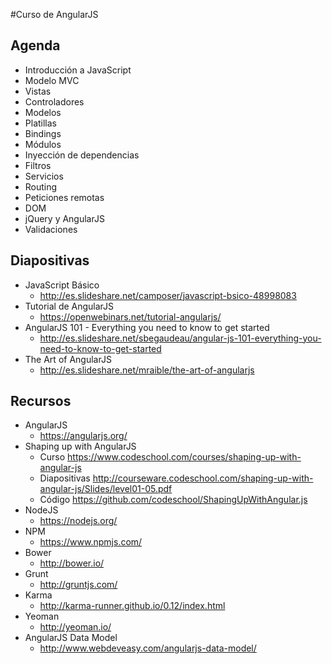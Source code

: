 #Curso de AngularJS

## Agenda

- Introducción a JavaScript
- Modelo MVC
- Vistas
- Controladores
- Modelos
- Platillas
- Bindings
- Módulos
- Inyección de dependencias
- Filtros
- Servicios
- Routing
- Peticiones remotas
- DOM
- jQuery y AngularJS
- Validaciones

## Diapositivas

- JavaScript Básico
	- http://es.slideshare.net/camposer/javascript-bsico-48998083
- Tutorial de AngularJS
	- https://openwebinars.net/tutorial-angularjs/
- AngularJS 101 - Everything you need to know to get started
	- http://es.slideshare.net/sbegaudeau/angular-js-101-everything-you-need-to-know-to-get-started
- The Art of AngularJS
	- http://es.slideshare.net/mraible/the-art-of-angularjs

## Recursos

- AngularJS
	- https://angularjs.org/
- Shaping up with AngularJS
	- Curso https://www.codeschool.com/courses/shaping-up-with-angular-js
	- Diapositivas http://courseware.codeschool.com/shaping-up-with-angular-js/Slides/level01-05.pdf
	- Código https://github.com/codeschool/ShapingUpWithAngular.js
- NodeJS
	- https://nodejs.org/
- NPM
	- https://www.npmjs.com/
- Bower
	- http://bower.io/
- Grunt
	- http://gruntjs.com/
- Karma
	- http://karma-runner.github.io/0.12/index.html
- Yeoman
	- http://yeoman.io/
- AngularJS Data Model
	- http://www.webdeveasy.com/angularjs-data-model/
